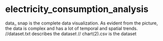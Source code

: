 # electricity_consumption_analysis
data_ snap is the complete data visualization. As evident from the picture, the data is complex and has a lot of temporal and spatial trends.
//dataset.txt describes the dataset
// chart(2).csv is the dataset

